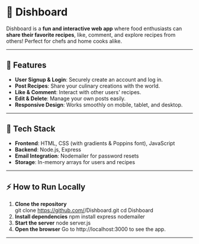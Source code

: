 # 🍲 Dishboard

Dishboard is a **fun and interactive web app** where food enthusiasts can **share their favorite recipes**, like, comment, and explore recipes from others! Perfect for chefs and home cooks alike.  

---

## 🚀 Features

- **User Signup & Login**: Securely create an account and log in.  
- **Post Recipes**: Share your culinary creations with the world.  
- **Like & Comment**: Interact with other users' recipes.  
- **Edit & Delete**: Manage your own posts easily.  
- **Responsive Design**: Works smoothly on mobile, tablet, and desktop.  

---

## 🎨 Tech Stack

- **Frontend**: HTML, CSS (with gradients & Poppins font), JavaScript  
- **Backend**: Node.js, Express  
- **Email Integration**: Nodemailer for password resets  
- **Storage**: In-memory arrays for users and recipes  

---


## ⚡ How to Run Locally

1. **Clone the repository**  
   git clone https://github.com/<your-username>/Dishboard.git
   cd Dishboard
2. **Install dependencies**
   npm install express nodemailer
3. **Start the server**
   node server.js
4. **Open the browser**
   Go to http://localhost:3000  to see the app.

---
